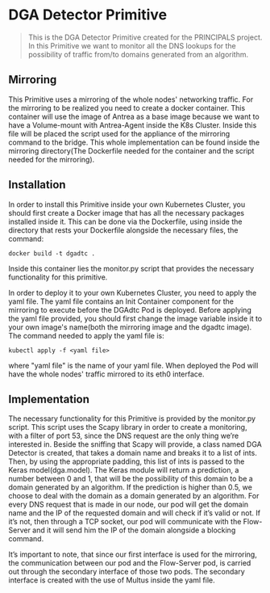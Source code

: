 # DGA Detector Primitive
> This is the DGA Detector Primitive created for the PRINCIPALS project. In this Primitive we want to monitor all the DNS lookups for the possibility of traffic from/to domains generated from an algorithm.


## Mirroring

This Primitive uses a mirroring of the whole nodes' networking traffic. For the mirroring to be realized you need to create a docker container. This container will use the image of Antrea as a base image because we want to have a Volume-mount with Antrea-Agent inside the K8s Cluster. Inside this file will be placed the script used for the appliance of the mirroring command to the bridge. This whole implementation can be found inside the mirroring directory(The Dockerfile needed for the container and the script needed for the mirroring).



## Installation
In order to install this Primitive inside your own Kubernetes Cluster, you should first create a Docker image that has all the necessary packages installed inside it. This can be done via the Dockerfile, using inside the directory that rests your Dockerfile alongside the necessary files, the command:

```Shell
docker build -t dgadtc .
```
Inside this container lies the monitor.py script that provides the necessary functionality for this primitive.

In order to deploy it to your own Kubernetes Cluster, you need to apply the yaml file. The yaml file contains an Init Container component for the mirroring to execute before the DGAdtc Pod is deployed. Before applying the yaml file provided, you should first change the image variable inside it to your own image's name(both the mirroring image and the dgadtc image). The command needed to apply the yaml file is:

```Shell
kubectl apply -f <yaml file>
```
where "yaml file" is the name of your yaml file. When deployed the Pod will have the whole nodes' traffic mirrored to its eth0 interface.

## Implementation

The necessary functionality for this Primitive is provided by the monitor.py script. This script uses the Scapy library in order to create a monitoring, with a filter of port 53, since the DNS request are the only thing we’re interested in.
Beside the sniffing that Scapy will provide, a class named DGA Detector is created, that takes a domain name and breaks it to a list of ints. Then, by using the appropriate padding, this list of ints is passed to the Keras model(dga.model). The Keras
module will return a prediction, a number between 0 and 1, that will be the possibility of this domain to be a domain generated by an algorithm. If the prediction
is higher than 0.5, we choose to deal with the domain as a domain generated by
an algorithm.
For every DNS request that is made in our node, our pod will get the domain name
and the IP of the requested domain and will check if it’s valid or not. If it’s not,
then through a TCP socket, our pod will communicate with the Flow-Server and
it will send him the IP of the domain alongside a blocking command.

It’s important to note, that since our first interface is used for the mirroring, the communication between our pod and the Flow-Server pod, is carried out through the secondary interface of those two pods. The secondary interface is
created with the use of Multus inside the yaml file.
